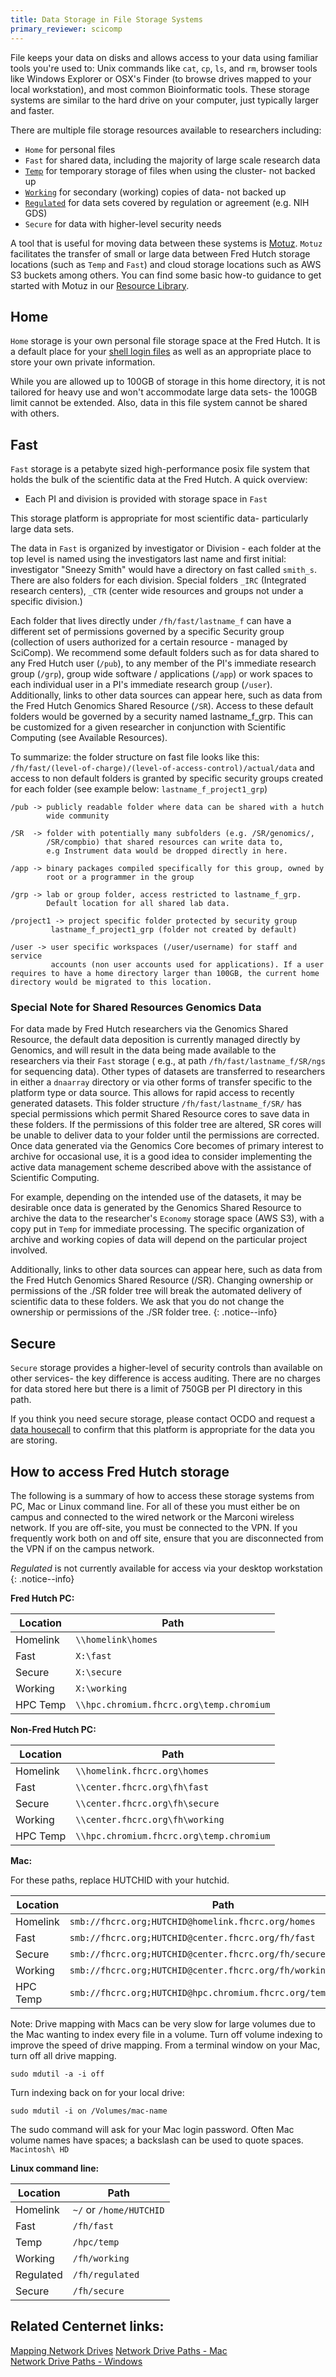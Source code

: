 ```yaml
---
title: Data Storage in File Storage Systems
primary_reviewer: scicomp
---
```


File keeps your data on disks and allows access to your data using familiar tools you're used to: Unix commands like `cat`, `cp`, `ls`, and `rm`,  browser tools like Windows Explorer or OSX's Finder (to browse drives mapped to your local workstation), and most common Bioinformatic tools.  These storage systems are similar to the hard drive on your computer, just typically larger and faster.

There are multiple file storage resources available to researchers including:
- `Home` for personal files
- `Fast` for shared data, including the majority of large scale research data
- [`Temp`](/scicomputing/store_temp/) for temporary storage of files when using the cluster- not backed up
- [`Working`](/scicomputing/store_working/) for secondary (working) copies of data- not backed up
- [`Regulated`](/scicomputing/store_regulated/) for data sets covered by regulation or agreement (e.g. NIH GDS)
- `Secure` for data with higher-level security needs

A tool that is useful for moving data between these systems is [Motuz](https://motuz.fredhutch.org).  `Motuz` facilitates the transfer of small or large data between Fred Hutch storage locations (such as `Temp` and `Fast`) and cloud storage locations such as AWS S3 buckets among others.  You can find some basic how-to guidance to get started with Motuz in our [Resource Library](/compdemos/motuz/). 

## Home

`Home` storage is your own personal file storage space at the Fred Hutch.  It is a default place for your [shell login files](https://www.gnu.org/software/bash/manual/html_node/Bash-Startup-Files.html) as well as an appropriate place to store your own private information.

While you are allowed up to 100GB of storage in this home directory, it is not tailored for heavy use and won't accommodate large data sets- the 100GB limit cannot be extended.  Also, data in this file system cannot be shared with others.

## Fast

`Fast` storage is a petabyte sized high-performance posix file system that holds the bulk of the scientific data at the Fred Hutch. A quick overview: 

- Each PI and division is provided with storage space in `Fast`

This storage platform is appropriate for most scientific data- particularly large data sets.

The data in `Fast` is organized by investigator or Division - each folder at the top level is named using the investigators last name and first initial: investigator "Sneezy Smith" would have a directory on fast called `smith_s`. There are also folders for each division. Special folders `_IRC` (Integrated research centers), `_CTR` (center wide resources and groups not under a specific division.)

Each folder that lives directly under `/fh/fast/lastname_f` can have a different set of permissions governed by a specific Security group (collection of users authorized for a certain resource - managed by SciComp).
We recommend some default folders such as for data shared to any Fred Hutch user (`/pub`), to any member of the PI's immediate research group (`/grp`), group wide software / applications (`/app`) or work spaces to each individual user in a PI's immediate research group (`/user`). Additionally, links to other data sources can appear here, such as data from the Fred Hutch Genomics Shared Resource (`/SR`). Access to these default folders would be governed by a security named lastname_f_grp. This can be customized for a given researcher in conjunction with Scientific Computing (see Available Resources).

To summarize: the folder structure on fast file looks like this: `/fh/fast/(level-of-charge)/(level-of-access-control)/actual/data` and access to non default folders is granted by specific security groups created for each folder (see example below: `lastname_f_project1_grp`)

```
/pub -> publicly readable folder where data can be shared with a hutch 
        wide community

/SR  -> folder with potentially many subfolders (e.g. /SR/genomics/,
        /SR/compbio) that shared resources can write data to,
        e.g Instrument data would be dropped directly in here.

/app -> binary packages compiled specifically for this group, owned by 
        root or a programmer in the group

/grp -> lab or group folder, access restricted to lastname_f_grp.
        Default location for all shared lab data.

/project1 -> project specific folder protected by security group 
         lastname_f_project1_grp (folder not created by default)

/user -> user specific workspaces (/user/username) for staff and service 
         accounts (non user accounts used for applications). If a user requires to have a home directory larger than 100GB, the current home directory would be migrated to this location.
```

### Special Note for Shared Resources Genomics Data

For data made by Fred Hutch researchers via the Genomics Shared Resource, the default data deposition is currently managed directly by Genomics, and will result in the data being made available to the researchers via their `Fast` storage ( e.g., at path `/fh/fast/lastname_f/SR/ngs` for sequencing data).  Other types of datasets are transferred to researchers in either a `dnaarray` directory or via other forms of transfer specific to the platform type or data source.  This allows for rapid access to recently generated datasets.  This folder structure `/fh/fast/lastname_f/SR/` has special permissions which permit Shared Resource cores to save data in these folders.  If the permissions of this folder tree are altered, SR cores will be unable to deliver data to your folder until the permissions are corrected.  Once data generated via the Genomics Core becomes of primary interest to archive for occasional use, it is a good idea to consider implementing the active data management scheme described above with the assistance of Scientific Computing.  

For example, depending on the intended use of the datasets, it may be desirable once data is generated by the Genomics Shared Resource to archive the data to the researcher's `Economy` storage space (AWS S3), with a copy put in `Temp` for immediate processing.  The specific organization of archive and working copies of data will depend on the particular project involved.  

Additionally, links to other data sources can appear here, such as data from the Fred Hutch Genomics Shared Resource (/SR). Changing ownership or permissions of the ./SR folder tree will break the automated delivery of scientific data to these folders. We ask that you do not change the ownership or permissions of the ./SR folder tree.
{: .notice--info}

## Secure

`Secure` storage provides a higher-level of security controls than available on other services- the key difference is access auditing.  There are no charges for data stored here but there is a limit of 750GB per PI directory in this path.  

If you think you need secure storage, please contact OCDO and request a [data housecall](https://ocdo.fredhutch.org/programs/dhc.html) to confirm that this platform is appropriate for the data you are storing.

## How to access Fred Hutch storage

The following is a summary of how to access these storage systems from PC, Mac or Linux command line. For all of these you must either be on campus and connected to the wired network or the Marconi wireless network. If you are off-site, you must be connected to the VPN. If you frequently work both on and off site, ensure that you are disconnected from the VPN if on the campus network.

_Regulated_ is not currently available for access via your desktop workstation
{: .notice--info}

**Fred Hutch PC:** 

| Location | Path |
| --- | ----------- |
| Homelink | `\\homelink\homes` |
| Fast | `X:\fast` |
| Secure | `X:\secure` |
| Working | `X:\working` |
| HPC Temp | `\\hpc.chromium.fhcrc.org\temp.chromium` |

**Non-Fred Hutch PC:**

| Location | Path |
| --- | ----------- |
| Homelink | `\\homelink.fhcrc.org\homes` |
| Fast | `\\center.fhcrc.org\fh\fast` |
| Secure | `\\center.fhcrc.org\fh\secure` |
| Working | `\\center.fhcrc.org\fh\working` |
| HPC Temp | `\\hpc.chromium.fhcrc.org\temp.chromium` |

**Mac:**

For these paths, replace HUTCHID with your hutchid.

| Location | Path |
| --- | ----------- |
| Homelink | `smb://fhcrc.org;HUTCHID@homelink.fhcrc.org/homes` |
| Fast | `smb://fhcrc.org;HUTCHID@center.fhcrc.org/fh/fast` |
| Secure | `smb://fhcrc.org;HUTCHID@center.fhcrc.org/fh/secure` |
| Working | `smb://fhcrc.org;HUTCHID@center.fhcrc.org/fh/working` |
| HPC Temp | `smb://fhcrc.org;HUTCHID@hpc.chromium.fhcrc.org/temp.chromium` |

Note: Drive mapping with Macs can be very slow for large volumes due to the Mac wanting to index every file in a volume. Turn off volume indexing to improve the speed of drive mapping. 
From a terminal window on your Mac, turn off all drive mapping.
```
sudo mdutil -a -i off 
```
Turn indexing back on for your local drive:

```
sudo mdutil -i on /Volumes/mac-name
```

The sudo command will ask for your Mac login password. Often Mac volume names have spaces; a backslash can be used to quote spaces. `Macintosh\ HD`

**Linux command line:**

| Location | Path |
| --- | ----------- |
| Homelink | `~/` or `/home/HUTCHID` |
| Fast | `/fh/fast` |
| Temp | `/hpc/temp` |
| Working | `/fh/working` |
| Regulated | `/fh/regulated` |
| Secure | `/fh/secure` |


## Related Centernet links:

[Mapping Network Drives](https://centernet.fredhutch.org/u/it/help-desk/mapping-network-drives.html)
[Network Drive Paths - Mac](https://centernet.fredhutch.org/u/it/help-desk/mapping-network-drives.html#mac)  
[Network Drive Paths - Windows](https://centernet.fredhutch.org/u/it/help-desk/mapping-network-drives.html#windows)  

